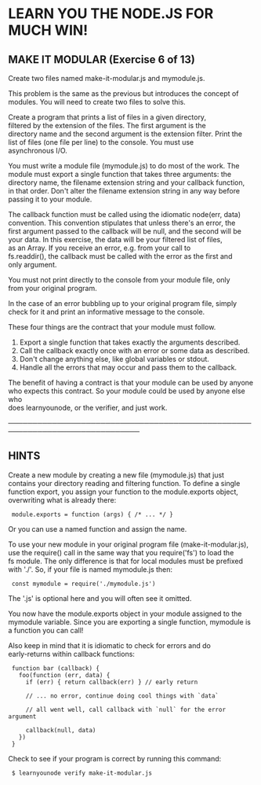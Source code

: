 # LEARN YOU THE NODE.JS FOR MUCH WIN!

## MAKE IT MODULAR (Exercise 6 of 13)

Create two files named make-it-modular.js and mymodule.js.

This problem is the same as the previous but introduces the concept of  
 modules. You will need to create two files to solve this.

Create a program that prints a list of files in a given directory,  
 filtered by the extension of the files. The first argument is the  
 directory name and the second argument is the extension filter. Print the  
 list of files (one file per line) to the console. You must use  
 asynchronous I/O.

You must write a module file (mymodule.js) to do most of the work. The  
 module must export a single function that takes three arguments: the  
 directory name, the filename extension string and your callback function,  
 in that order. Don't alter the filename extension string in any way before  
 passing it to your module.

The callback function must be called using the idiomatic node(err, data)  
 convention. This convention stipulates that unless there's an error, the  
 first argument passed to the callback will be null, and the second will be  
 your data. In this exercise, the data will be your filtered list of files,  
 as an Array. If you receive an error, e.g. from your call to  
 fs.readdir(), the callback must be called with the error as the first and  
 only argument.

You must not print directly to the console from your module file, only  
 from your original program.

In the case of an error bubbling up to your original program file, simply  
 check for it and print an informative message to the console.

These four things are the contract that your module must follow.

1.  Export a single function that takes exactly the arguments described.
2.  Call the callback exactly once with an error or some data as described.
3.  Don't change anything else, like global variables or stdout.
4.  Handle all the errors that may occur and pass them to the callback.

The benefit of having a contract is that your module can be used by anyone  
 who expects this contract. So your module could be used by anyone else who  
 does learnyounode, or the verifier, and just work.

─────────────────────────────────────────────────────────────────────────────

## HINTS

Create a new module by creating a new file (mymodule.js) that just  
 contains your directory reading and filtering function. To define a single  
 function export, you assign your function to the module.exports object,  
 overwriting what is already there:

     module.exports = function (args) { /* ... */ }

Or you can use a named function and assign the name.

To use your new module in your original program file (make-it-modular.js),  
 use the require() call in the same way that you require('fs') to load the  
 fs module. The only difference is that for local modules must be prefixed  
 with './'. So, if your file is named mymodule.js then:

     const mymodule = require('./mymodule.js')

The '.js' is optional here and you will often see it omitted.

You now have the module.exports object in your module assigned to the  
 mymodule variable. Since you are exporting a single function, mymodule is  
 a function you can call!

Also keep in mind that it is idiomatic to check for errors and do  
 early-returns within callback functions:

     function bar (callback) {
       foo(function (err, data) {
         if (err) { return callback(err) } // early return

         // ... no error, continue doing cool things with `data`

         // all went well, call callback with `null` for the error argument

         callback(null, data)
       })
     }

Check to see if your program is correct by running this command:

     $ learnyounode verify make-it-modular.js
